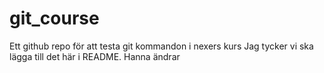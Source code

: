 # git_course
Ett github repo för att testa git kommandon i nexers kurs
Jag tycker vi ska lägga till det här i README.
Hanna ändrar
